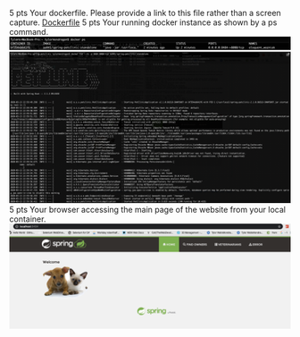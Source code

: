 5 pts Your dockerfile. Please provide a link to this file rather than a screen capture.
[Dockerfile](Dockerfile)
5 pts Your running docker instance as shown by a ps command.
![Docker PS Command](images/dockerps.png)
![Docker PS Command](images/dockerrun.png)
5 pts Your browser accessing the main page of the website from your local container.
![Docker PS Command](images/spring.png)


